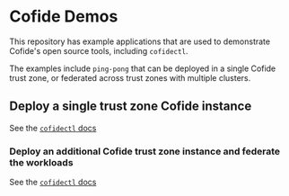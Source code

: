 # Cofide Demos

This repository has example applications that are used to demonstrate Cofide's open source tools, including `cofidectl`. 

The examples include `ping-pong` that can be deployed in a single Cofide trust zone, or federated across trust zones with multiple clusters.

## Deploy a single trust zone Cofide instance

See the [`cofidectl` docs](https://www.github.com/cofide/cofidectl/README.md#quickstart)

### Deploy an additional Cofide trust zone instance and federate the workloads
 
See the [`cofidectl` docs](https://www.github.com/cofide/cofidectl/docs/multi-tz-federation.md)
